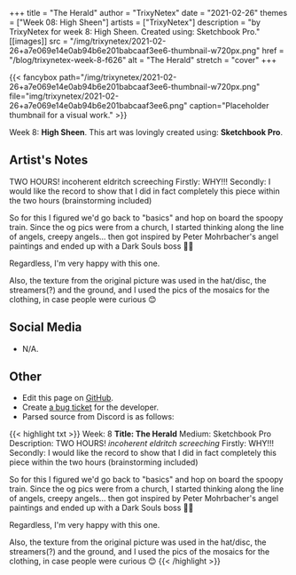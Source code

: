 +++
title =       "The Herald"
author =      "TrixyNetex"
date =        "2021-02-26"
themes =      ["Week 08: High Sheen"]
artists =     ["TrixyNetex"]
description = "by TrixyNetex for week 8: High Sheen. Created using: Sketchbook Pro."
[[images]]
              src = "/img/trixynetex/2021-02-26+a7e069e14e0ab94b6e201babcaaf3ee6-thumbnail-w720px.png"
              href = "/blog/trixynetex-week-8-f626"
              alt = "The Herald"
              stretch = "cover"
+++


{{< fancybox path="/img/trixynetex/2021-02-26+a7e069e14e0ab94b6e201babcaaf3ee6-thumbnail-w720px.png" file="img/trixynetex/2021-02-26+a7e069e14e0ab94b6e201babcaaf3ee6.png" caption="Placeholder thumbnail for a visual work." >}}


Week 8: **High Sheen**. This art was lovingly created using: **Sketchbook Pro**.

## Artist's Notes

TWO HOURS! incoherent eldritch screeching
Firstly: WHY!!!
Secondly: I would like the record to show that I did in fact completely this piece within the two hours (brainstorming included)

So for this I figured we'd go back to "basics" and hop on board the spoopy train. Since the og pics were from a church, I started thinking along the line of angels, creepy angels... then got inspired by Peter Mohrbacher's angel paintings and ended up with a Dark Souls boss  🤷‍♀️

Regardless, I'm very happy with this one.

Also, the texture from the original picture was used in the hat/disc, the streamers(?) and the ground, and I used the pics of the mosaics for the clothing, in case people were curious 😊

## Social Media

- N/A.

## Other

- Edit this page on [GitHub](https://github.com/teaminkling/web-refresh/edit/main/content/blog/trixynetex-week-8-f626.md).
- Create [a bug ticket](https://github.com/teaminkling/web-refresh/issues/new?assignees=&labels=bug&template=problem-report.md&title=) for the developer.
- Parsed source from Discord is as follows:

{{< highlight txt >}}
Week: 8
**Title:  The Herald**
Medium: Sketchbook Pro
Description: TWO HOURS! *incoherent eldritch screeching*
Firstly: WHY!!!
Secondly: I would like the record to show that I did in fact completely this piece within the two hours (brainstorming included)

So for this I figured we'd go back to "basics" and hop on board the spoopy train. Since the og pics were from a church, I started thinking along the line of angels, creepy angels... then got inspired by Peter Mohrbacher's angel paintings and ended up with a Dark Souls boss  🤷‍♀️

Regardless, I'm very happy with this one.

Also, the texture from the original picture was used in the hat/disc, the streamers(?) and the ground, and I used the pics of the mosaics for the clothing, in case people were curious 😊
{{< /highlight >}}